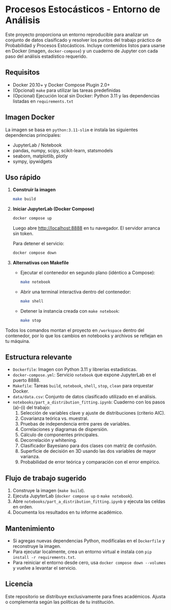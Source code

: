 # Procesos Estocásticos - Entorno de Análisis

Este proyecto proporciona un entorno reproducible para analizar un conjunto de datos clasificado y resolver los puntos del trabajo práctico de Probabilidad y Procesos Estocásticos. Incluye contenidos listos para usarse en Docker (imagen, `docker-compose`) y un cuaderno de Jupyter con cada paso del análisis estadístico requerido.

## Requisitos

- Docker 20.10+ y Docker Compose Plugin 2.0+
- (Opcional) `make` para utilizar las tareas predefinidas
- (Opcional) Ejecución local sin Docker: Python 3.11 y las dependencias listadas en `requirements.txt`

## Imagen Docker

La imagen se basa en `python:3.11-slim` e instala las siguientes dependencias principales:

- JupyterLab / Notebook
- pandas, numpy, scipy, scikit-learn, statsmodels
- seaborn, matplotlib, plotly
- sympy, ipywidgets

## Uso rápido

1. **Construir la imagen**
   ```bash
   make build
   ```

2. **Iniciar JupyterLab (Docker Compose)**
   ```bash
   docker compose up
   ```
   Luego abre <http://localhost:8888> en tu navegador. El servidor arranca sin token.

   Para detener el servicio:
   ```bash
   docker compose down
   ```

3. **Alternativas con Makefile**
   - Ejecutar el contenedor en segundo plano (idéntico a Compose):
     ```bash
     make notebook
     ```
   - Abrir una terminal interactiva dentro del contenedor:
     ```bash
     make shell
     ```
   - Detener la instancia creada con `make notebook`:
     ```bash
     make stop
     ```

Todos los comandos montan el proyecto en `/workspace` dentro del contenedor, por lo que los cambios en notebooks y archivos se reflejan en tu máquina.

## Estructura relevante

- `Dockerfile`: Imagen con Python 3.11 y librerías estadísticas.
- `docker-compose.yml`: Servicio `notebook` que expone JupyterLab en el puerto 8888.
- `Makefile`: Tareas `build`, `notebook`, `shell`, `stop`, `clean` para orquestar Docker.
- `data/data.csv`: Conjunto de datos clasificado utilizado en el análisis.
- `notebooks/part_a_distribution_fitting.ipynb`: Cuaderno con los pasos (a)–(i) del trabajo:
  1. Selección de variables clave y ajuste de distribuciones (criterio AIC).
  2. Covarianza teórica vs. muestral.
  3. Pruebas de independencia entre pares de variables.
  4. Correlaciones y diagramas de dispersión.
  5. Cálculo de componentes principales.
  6. Decorrelación y whitening.
  7. Clasificador Bayesiano para dos clases con matriz de confusión.
  8. Superficie de decisión en 3D usando las dos variables de mayor varianza.
  9. Probabilidad de error teórica y comparación con el error empírico.

## Flujo de trabajo sugerido

1. Construye la imagen (`make build`).
2. Ejecuta JupyterLab (`docker compose up` o `make notebook`).
3. Abre `notebooks/part_a_distribution_fitting.ipynb` y ejecuta las celdas en orden.
4. Documenta los resultados en tu informe académico.

## Mantenimiento

- Si agregas nuevas dependencias Python, modifícalas en el `Dockerfile` y reconstruye la imagen.
- Para ejecutar localmente, crea un entorno virtual e instala con `pip install -r requirements.txt`.
- Para reiniciar el entorno desde cero, usa `docker compose down --volumes` y vuelve a levantar el servicio.

## Licencia

Este repositorio se distribuye exclusivamente para fines académicos. Ajusta o complementa según las políticas de tu institución.
